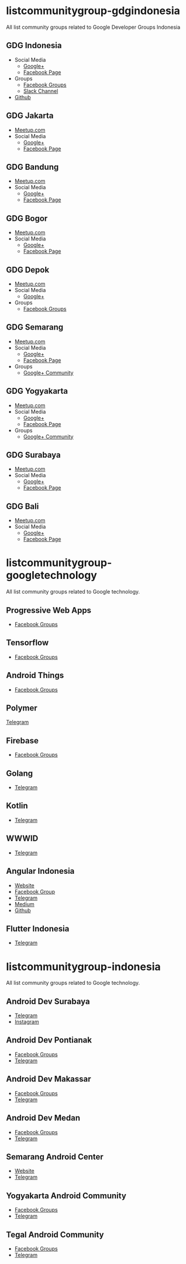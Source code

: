 # listcommunitygroup-gdgindonesia
All list community groups related to Google Developer Groups Indonesia
## GDG Indonesia
* Social Media
  - [Google+](https://plus.google.com/+GDGIndonesia)
  - [Facebook Page](https://www.facebook.com/gdgid)
* Groups
  - [Facebook Groups](https://www.facebook.com/groups/1064105957069646/)
  - [Slack Channel](https://gdg-indonesia.appspot.com/)
* [Github](https://github.com/gdgindonesia)


## GDG Jakarta
* [Meetup.com](https://www.meetup.com/GDG-Jakarta)
* Social Media
  - [Google+](https://plus.google.com/+GDGJakarta)
  - [Facebook Page](https://www.facebook.com/GDG-Jakarta-164096230749652/)

## GDG Bandung
* [Meetup.com](https://www.meetup.com/GDG-Bandung/)
* Social Media
  - [Google+](https://plus.google.com/116540975738895644478)
  - [Facebook Page](https://www.facebook.com/gdgbdg/)

## GDG Bogor
* [Meetup.com](https://www.meetup.com/GDG-Bogor/)
* Social Media
  - [Google+](https://plus.google.com/115236007602721811397)
  - [Facebook Page](https://www.facebook.com/gdgbogor/)

## GDG Depok
* [Meetup.com](https://www.meetup.com/GDG-Depok/)
* Social Media
  - [Google+](https://plus.google.com/+GDGDepok)
* Groups
  - [Facebook Groups](https://www.facebook.com/groups/gdgdepok/)

## GDG Semarang
* [Meetup.com](https://www.meetup.com/GDG-Semarang)
* Social Media
  - [Google+](https://plus.google.com/107095076091983603214)
  - [Facebook Page](https://www.facebook.com/GDGSemarang/)
* Groups
  - [Google+ Community](https://plus.google.com/communities/116281918551537555506)

## GDG Yogyakarta
* [Meetup.com](https://www.meetup.com/GDG-Jogjakarta/)
* Social Media
  - [Google+](https://plus.google.com/109945435659234416221)
  - [Facebook Page](https://www.facebook.com/gdg.jogjakarta/)
* Groups
  - [Google+ Community](https://plus.google.com/communities/111523057334940282642)

## GDG Surabaya
* [Meetup.com](https://www.meetup.com/GDGSurabaya/)
* Social Media
  - [Google+](https://plus.google.com/+gdgsurabayaorg)
  - [Facebook Page](https://www.facebook.com/GDGSurabaya/)

## GDG Bali
* [Meetup.com](https://www.meetup.com/GDG-Bali/)
* Social Media
  - [Google+](https://plus.google.com/107250991524800875957)
  - [Facebook Page](https://www.facebook.com/gdgbali/)

# listcommunitygroup-googletechnology
All list community groups related to Google technology.

## Progressive Web Apps
- [Facebook Groups]()

## Tensorflow
- [Facebook Groups]()

## Android Things
- [Facebook Groups]()

## Polymer
[Telegram](https://t.me/polymer_id)

## Firebase
- [Facebook Groups]()

## Golang
* [Telegram](https://t.me/golangID)

## Kotlin
* [Telegram](https://t.me/KotlinID)

## WWWID
* [Telegram](https://t.me/wwwid_pwa)

## Angular Indonesia
* [Website](https://angular.io/)
* [Facebook Group](https://www.facebook.com/groups/462764390497214/)
* [Telegram](https://t.me/AngularID)
* [Medium](https://medium.com/angularid)
* [Github](https://github.com/angular-indonesia)

## Flutter Indonesia
* [Telegram](https://t.me/flutter_id)

# listcommunitygroup-indonesia
All list community groups related to Google technology.

## Android Dev Surabaya
* [Telegram](https://t.me/androiddevsurabaya)
* [Instagram]()

## Android Dev Pontianak
- [Facebook Groups]()
- [Telegram]()

## Android Dev Makassar
- [Facebook Groups]()
- [Telegram]()

## Android Dev Medan
- [Facebook Groups]()
- [Telegram]()

## Semarang Android Center
* [Website](http://sandec.org)
* [Telegram](https://t.me/AndroidSemarang)

## Yogyakarta Android Community
- [Facebook Groups]()
- [Telegram]()

## Tegal Android Community
- [Facebook Groups]()
- [Telegram]()
